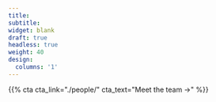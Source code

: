```yaml
---
title:
subtitle:
widget: blank
draft: true
headless: true
weight: 40
design:
  columns: '1'
---
```


{{% cta cta_link="./people/" cta_text="Meet the team →" %}}
